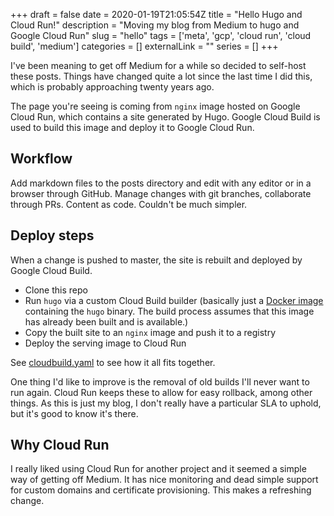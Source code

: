 +++ 
draft = false
date = 2020-01-19T21:05:54Z
title = "Hello Hugo and Cloud Run!"
description = "Moving my blog from Medium to hugo and Google Cloud Run"
slug = "hello" 
tags = ['meta', 'gcp', 'cloud run', 'cloud build', 'medium']
categories = []
externalLink = ""
series = []
+++

I've been meaning to get off Medium for a while so decided to self-host these posts. Things have changed quite a lot since the last time I did this, which is probably approaching twenty years ago.

The page you're seeing is coming from `nginx` image hosted on Google Cloud Run, which contains a site generated by Hugo. Google Cloud Build is used to build this image and deploy it to Google Cloud Run.

## Workflow

Add markdown files to the posts directory and edit with any editor or in a browser through GitHub. Manage changes with git branches, collaborate through PRs. Content as code. Couldn't be much simpler.

## Deploy steps

When a change is pushed to master, the site is rebuilt and deployed by Google Cloud Build.

- Clone this repo
- Run `hugo` via a custom Cloud Build builder (basically just a [Docker image](https://github.com/AlexJReid/blog/blob/master/_hugo-cloudbuilder) containing the `hugo` binary. The build process assumes that this image has already been built and is available.)
- Copy the built site to an `nginx` image and push it to a registry
- Deploy the serving image to Cloud Run

See [cloudbuild.yaml](https://github.com/AlexJReid/blog/blob/master/cloudbuild.yaml) to see how it all fits together.

One thing I'd like to improve is the removal of old builds I'll never want to run again. Cloud Run keeps these to allow for easy rollback, among other things. As this is just my blog, I don't really have a particular SLA to uphold, but it's good to know it's there.

## Why Cloud Run

I really liked using Cloud Run for another project and it seemed a simple way of getting off Medium. It has nice monitoring and dead simple support for custom domains and certificate provisioning. This makes a refreshing change.
